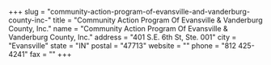+++
slug = "community-action-program-of-evansville-and-vanderburg-county-inc-"
title = "Community Action Program Of Evansville & Vanderburg County, Inc."
name = "Community Action Program Of Evansville & Vanderburg County, Inc."
address = "401 S.E. 6th St, Ste. 001"
city = "Evansville"
state = "IN"
postal = "47713"
website = ""
phone = "812 425-4241"
fax = ""
+++
